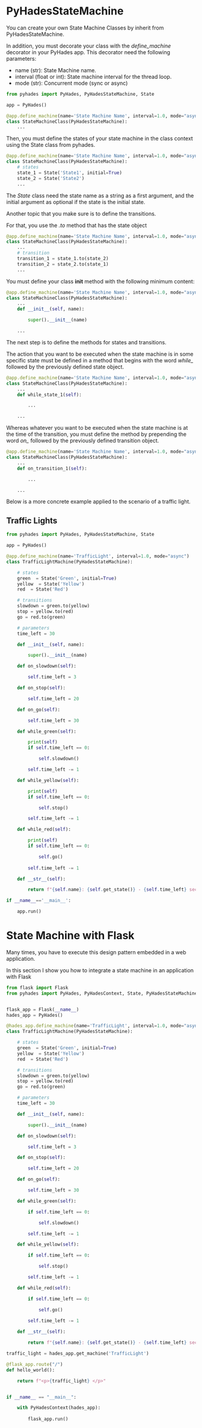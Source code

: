 # PyHadesStateMachine

You can create your own State Machine Classes by inherit from PyHadesStateMachine.

In addition, you must decorate your class with the *define_machine* decorator in your PyHades app. This decorator need the following
parameters:

- name (str): State Machine name.
- interval (float or int): State machine interval for the thread loop.
- mode (str): Concurrent mode (sync or async)

```python
from pyhades import PyHades, PyHadesStateMachine, State

app = PyHades()

@app.define_machine(name='State Machine Name', interval=1.0, mode="async")
class StateMachineClass(PyHadesStateMachine):
    ...
```

Then, you must define the states of your state machine in the class context using the State class from pyhades.

```python
@app.define_machine(name='State Machine Name', interval=1.0, mode="async")
class StateMachineClass(PyHadesStateMachine):
    # states
    state_1 = State('State1', initial=True)
    state_2 = State('State2')
    ...
```

The *State* class need the state name as a string as a first argument, and the initial argument as optional if the state is the initial state.

Another topic that you make sure is to define the transitions.

For that, you use the *.to* method that has the state object

```python
@app.define_machine(name='State Machine Name', interval=1.0, mode="async")
class StateMachineClass(PyHadesStateMachine):
    ...
    # transition
    transition_1 = state_1.to(state_2)
    transition_2 = state_2.to(state_1)
    ...
```

You must define your class __init__ method with the following minimum content:

```python
@app.define_machine(name='State Machine Name', interval=1.0, mode="async")
class StateMachineClass(PyHadesStateMachine):
    ...
    def __init__(self, name):

        super().__init__(name)

    ...
```

The next step is to define the methods for states and transitions. 

The action that you want to be executed when the state machine is in some specific state must be defined in a method that begins with the word *while_* followed by the previously defined state object.

```python
@app.define_machine(name='State Machine Name', interval=1.0, mode="async")
class StateMachineClass(PyHadesStateMachine):
    ...
    def while_state_1(self):

        ...

    ...
```

Whereas whatever you want to be executed when the state machine is at the time of the transition, you must define the method by prepending the word *on_* followed by the previously defined transition object.

```python
@app.define_machine(name='State Machine Name', interval=1.0, mode="async")
class StateMachineClass(PyHadesStateMachine):
    ...
    def on_transition_1(self):

        ...

    ...
```

Below is a more concrete example applied to the scenario of a traffic light.

## Traffic Lights

```python
from pyhades import PyHades, PyHadesStateMachine, State

app = PyHades()

@app.define_machine(name='TrafficLight', interval=1.0, mode="async")
class TrafficLightMachine(PyHadesStateMachine):

    # states
    green  = State('Green', initial=True)
    yellow  = State('Yellow')
    red  = State('Red')

    # transitions
    slowdown = green.to(yellow)
    stop = yellow.to(red)
    go = red.to(green)

    # parameters
    time_left = 30

    def __init__(self, name):

        super().__init__(name)

    def on_slowdown(self):

        self.time_left = 3

    def on_stop(self):

        self.time_left = 20

    def on_go(self):

        self.time_left = 30

    def while_green(self):

        print(self)
        if self.time_left == 0:

            self.slowdown()

        self.time_left -= 1

    def while_yellow(self):

        print(self)
        if self.time_left == 0:

            self.stop()

        self.time_left -= 1

    def while_red(self):

        print(self)
        if self.time_left == 0:

            self.go()
        
        self.time_left -= 1

    def __str__(self):

        return f"{self.name}: {self.get_state()} - {self.time_left} second left."

if __name__=='__main__':

    app.run()
```

# State Machine with Flask

Many times, you have to execute this design pattern embedded in a web application.

In this section I show you how to integrate a state machine in an application with Flask

```python
from flask import Flask
from pyhades import PyHades, PyHadesContext, State, PyHadesStateMachine


flask_app = Flask(__name__)
hades_app = PyHades()

@hades_app.define_machine(name='TrafficLight', interval=1.0, mode="async")
class TrafficLightMachine(PyHadesStateMachine):

    # states
    green  = State('Green', initial=True)
    yellow  = State('Yellow')
    red  = State('Red')

    # transitions
    slowdown = green.to(yellow)
    stop = yellow.to(red)
    go = red.to(green)

    # parameters
    time_left = 30

    def __init__(self, name):

        super().__init__(name)

    def on_slowdown(self):

        self.time_left = 3

    def on_stop(self):

        self.time_left = 20

    def on_go(self):

        self.time_left = 30

    def while_green(self):

        if self.time_left == 0:

            self.slowdown()

        self.time_left -= 1

    def while_yellow(self):

        if self.time_left == 0:

            self.stop()

        self.time_left -= 1

    def while_red(self):

        if self.time_left == 0:

            self.go()
        
        self.time_left -= 1

    def __str__(self):

        return f"{self.name}: {self.get_state()} - {self.time_left} second left."

traffic_light = hades_app.get_machine('TrafficLight')

@flask_app.route("/")
def hello_world():

    return f"<p>{traffic_light} </p>"


if __name__ == "__main__":

    with PyHadesContext(hades_app):
        
        flask_app.run()
```